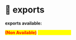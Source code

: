 # 🔗 exports

**exports available:**

<mark style="color:red;">**(Non Available)**</mark> <mark style="color:yellow;">**Coming Soon....**</mark>

